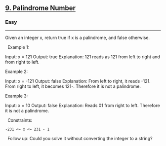<h2><a href="https://leetcode.com/problems/palindrome-number/">9. Palindrome Number</a></h2><h3>Easy</h3><hr>Given an integer x, return true if x is a palindrome, and false otherwise.

 
Example 1:

Input: x = 121
Output: true
Explanation: 121 reads as 121 from left to right and from right to left.


Example 2:

Input: x = -121
Output: false
Explanation: From left to right, it reads -121. From right to left, it becomes 121-. Therefore it is not a palindrome.


Example 3:

Input: x = 10
Output: false
Explanation: Reads 01 from right to left. Therefore it is not a palindrome.


 
Constraints:


	-231 <= x <= 231 - 1


 
Follow up: Could you solve it without converting the integer to a string?